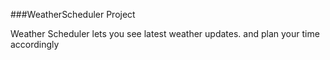 ###WeatherScheduler Project

Weather Scheduler lets you see latest weather updates. and plan your time accordingly
